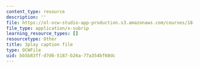 ```yaml
---
content_type: resource
description: ''
file: https://ol-ocw-studio-app-production.s3.amazonaws.com/courses/18-01sc-single-variable-calculus-fall-2010/bb5b83ffd7d65187b26a77a354bf68dc_aeXp1zC6Hls.vtt
file_type: application/x-subrip
learning_resource_types: []
resourcetype: Other
title: 3play caption file
type: OCWFile
uid: bb5b83ff-d7d6-5187-b26a-77a354bf68dc
---
```


